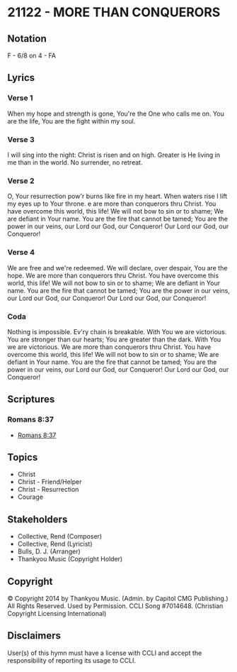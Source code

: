 # 21122 - MORE THAN CONQUERORS

## Notation

F - 6/8 on 4 - FA

## Lyrics

### Verse 1

When my hope and strength is gone, You're the One who calls me on. You are the life, You are the fight within my soul. 

### Verse 3

I will sing into the night: Christ is risen and on high. Greater is He living in me than in the world. No surrender, no retreat. 

### Verse 2

O, Your resurrection pow'r burns like fire in my heart. When waters rise I lift my eyes up to Your throne. e are more than conquerors thru Christ. You have overcome this world, this life! We will not bow to sin or to shame; We are defiant in Your name. You are the fire that cannot be tamed; You are the power in our veins, our Lord our God, our Conqueror! Our Lord our God, our Conqueror!

### Verse 4

We are free and we're redeemed. We will declare, over despair, You are the hope. We are more than conquerors thru Christ. You have overcome this world, this life! We will not bow to sin or to shame; We are defiant in Your name. You are the fire that cannot be tamed; You are the power in our veins, our Lord our God, our Conqueror! Our Lord our God, our Conqueror! 

### Coda

Nothing is impossible. Ev'ry chain is breakable. With You we are victorious. You are stronger than our hearts; You are greater than the dark. With You we are victorious. We are more than conquerors thru Christ. You have overcome this world, this life! We will not bow to sin or to shame; We are defiant in Your name. You are the fire that cannot be tamed; You are the power in our veins, our Lord our God, our Conqueror! Our Lord our God, our Conqueror! 


## Scriptures

### Romans 8:37

- [Romans 8:37](https://www.biblegateway.com/passage/?search=Romans%208%3A37)


## Topics

- Christ
- Christ - Friend/Helper
- Christ - Resurrection
- Courage

## Stakeholders

- Collective, Rend (Composer)
- Collective, Rend (Lyricist)
- Bulls, D. J. (Arranger)
- Thankyou Music (Copyright Holder)

## Copyright

© Copyright 2014 by Thankyou Music. (Admin. by Capitol CMG Publishing.) All Rights Reserved. Used by Permission. CCLI Song #7014648.
(Christian Copyright Licensing International)

## Disclaimers

User(s) of this hymn must have a license with CCLI and accept the responsibility of reporting its usage to CCLI.


